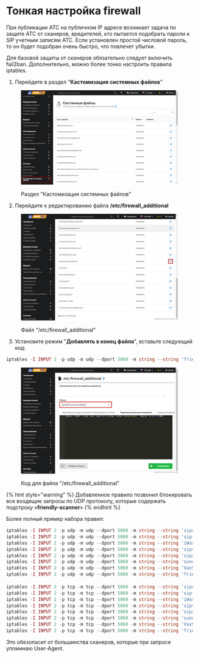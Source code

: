 # Тонкая настройка firewall

При публикации АТС на публичном IP адресе возникает задача по защите АТС от сканеров, вредителей, кто пытается подобрать пароли к SIP учетным записям АТС. Если установлен простой числовой пароль, то он будет подобран очень быстро, что повлечет убытки.

Для базовой защиты от сканеров обязательно следует включить fail2ban. Дополнительно, можно более тонко настроить правила iptables.

1. Перейдите в раздел "**Кастомизация системных файлов**"

<figure><img src="../../.gitbook/assets/CustomizationSystemFiles.png" alt=""><figcaption><p>Раздел "Кастомизация системных файлов"</p></figcaption></figure>

2. Перейдите к редактированию файла **/etc/firewall\_additional**

<figure><img src="../../.gitbook/assets/firewall_additionslFile (1).png" alt=""><figcaption><p>Файл "/etc/firewall_additional" </p></figcaption></figure>

3. Установите режим "**Добавлять в конец файла**", вставьте следующий код:

```php
iptables -I INPUT 2 -p udp -m udp --dport 5060 -m string --string 'friendly-scanner' --algo bm --to 65535 -j DROP
```

<figure><img src="../../.gitbook/assets/CodeForfirewall_additionslFile.png" alt=""><figcaption><p>Код для файла  "/etc/firewall_additional"</p></figcaption></figure>

{% hint style="warning" %}
Добавленное правило позвонил блокировать все входящие запросы по UDP протоколу, которые содержать подстроку «**friendly-scanner**»
{% endhint %}

Более полный пример набора правил:

```php
iptables -I INPUT 2 -p udp -m udp --dport 5060 -m string --string 'sipcli' --algo bm --to 65535 -j DROP
iptables -I INPUT 2 -p udp -m udp --dport 5060 -m string --string 'sip-scan' --algo bm --to 65535 -j DROP
iptables -I INPUT 2 -p udp -m udp --dport 5060 -m string --string 'iWar' --algo bm --to 65535 -j DROP
iptables -I INPUT 2 -p udp -m udp --dport 5060 -m string --string 'sipvicious' --algo bm --to 65535 -j DROP
iptables -I INPUT 2 -p udp -m udp --dport 5060 -m string --string 'sipsak' --algo bm --to 65535 -j DROP
iptables -I INPUT 2 -p udp -m udp --dport 5060 -m string --string 'sundayddr' --algo bm --to 65535 -j DROP
iptables -I INPUT 2 -p udp -m udp --dport 5060 -m string --string 'VaxSIPUserAgent' --algo bm --to 65535 -j DROP
iptables -I INPUT 2 -p udp -m udp --dport 5060 -m string --string 'friendly-scanner' --algo bm --to 65535 -j DROP

iptables -I INPUT 2 -p tcp -m tcp --dport 5060 -m string --string 'sipcli' --algo bm --to 65535 -j DROP
iptables -I INPUT 2 -p tcp -m tcp --dport 5060 -m string --string 'sip-scan' --algo bm --to 65535 -j DROP
iptables -I INPUT 2 -p tcp -m tcp --dport 5060 -m string --string 'iWar' --algo bm --to 65535 -j DROP
iptables -I INPUT 2 -p tcp -m tcp --dport 5060 -m string --string 'sipvicious' --algo bm --to 65535 -j DROP
iptables -I INPUT 2 -p tcp -m tcp --dport 5060 -m string --string 'sipsak' --algo bm --to 65535 -j DROP
iptables -I INPUT 2 -p tcp -m tcp --dport 5060 -m string --string 'sundayddr' --algo bm --to 65535 -j DROP
iptables -I INPUT 2 -p tcp -m tcp --dport 5060 -m string --string 'VaxSIPUserAgent' --algo bm --to 65535 -j DROP
iptables -I INPUT 2 -p tcp -m tcp --dport 5060 -m string --string 'friendly-scanner' --algo bm --to 65535 -j DROP
```

Это обезопасит от большинства сканеров, которые при запросе упоминаю User-Agent.
